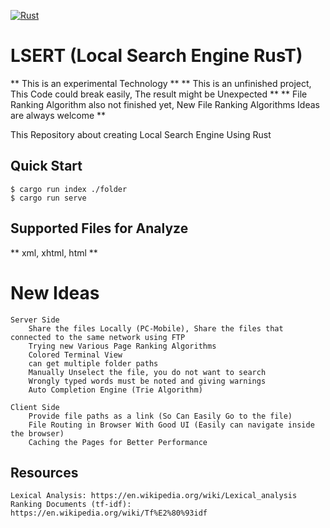 [![Rust](https://github.com/SajeevanJSPY/lsert/actions/workflows/rust.yml/badge.svg)](https://github.com/SajeevanJSPY/lsert/actions/workflows/rust.yml)
# LSERT (Local Search Engine RusT)

** This is an experimental Technology **
** This is an unfinished project, This Code could break easily, The result might be Unexpected **
** File Ranking Algorithm also not finished yet, New File Ranking Algorithms Ideas are always welcome **

This Repository about creating Local Search Engine Using Rust

## Quick Start
```console
$ cargo run index ./folder
$ cargo run serve 
```
## Supported Files for Analyze
** xml, xhtml, html **

# New Ideas
    Server Side
        Share the files Locally (PC-Mobile), Share the files that connected to the same network using FTP
        Trying new Various Page Ranking Algorithms
        Colored Terminal View
        can get multiple folder paths
        Manually Unselect the file, you do not want to search
        Wrongly typed words must be noted and giving warnings
        Auto Completion Engine (Trie Algorithm)
        
    Client Side
        Provide file paths as a link (So Can Easily Go to the file)
        File Routing in Browser With Good UI (Easily can navigate inside the browser)
        Caching the Pages for Better Performance

## Resources
    Lexical Analysis: https://en.wikipedia.org/wiki/Lexical_analysis
    Ranking Documents (tf-idf): https://en.wikipedia.org/wiki/Tf%E2%80%93idf

